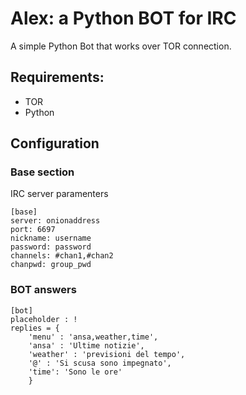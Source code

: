 # Alex: a Python BOT for IRC

A simple Python Bot that works over TOR connection.

## Requirements:
- TOR
- Python

## Configuration

### Base section
IRC server paramenters

```
[base]
server: onionaddress
port: 6697
nickname: username
password: password
channels: #chan1,#chan2
chanpwd: group_pwd
```

### BOT answers

```
[bot]
placeholder : !
replies = {
	'menu' : 'ansa,weather,time',
	'ansa' : 'Ultime notizie',
	'weather' : 'previsioni del tempo',
	'@' : 'Si scusa sono impegnato',
	'time': 'Sono le ore'
	}
```
